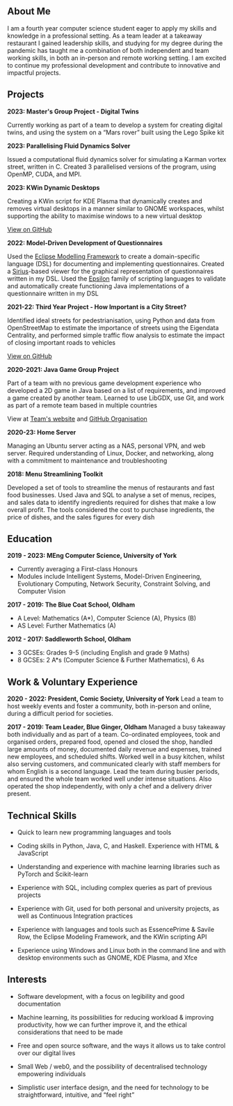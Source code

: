 ## About Me
I am a fourth year computer science student eager to apply my skills and knowledge in a professional setting. As a team leader at a takeaway restaurant I gained leadership skills, and studying for my degree during the pandemic has taught me a combination of both independent and team working skills, in both an in-person and remote working setting. I am excited to continue my professional development and contribute to innovative and impactful projects.


## Projects

**2023: Master's Group Project - Digital Twins**

Currently working as part of a team to develop a system for creating digital twins, and using the system on a “Mars rover” built using the Lego Spike kit

**2023: Parallelising Fluid Dynamics Solver**

Issued a computational fluid dynamics solver for simulating a Karman vortex street, written in C. Created 3 parallelised versions of the program, using OpenMP, CUDA, and MPI.

**2023: KWin Dynamic Desktops**

Creating a KWin script for KDE Plasma that dynamically creates and removes virtual desktops in a manner similar to GNOME workspaces, whilst supporting the ability to maximise windows to a new virtual desktop

[View on GitHub](https://github.com/hk2906/dynamic-desktops)

**2022: Model-Driven Development of Questionnaires**

Used the [Eclipse Modelling Framework](https://www.eclipse.org/modeling/emf/) to create a domain-specific language (DSL) for documenting and implementing questionnaires. Created a [Sirius](https://www.eclipse.org/sirius/overview.html)-based viewer for the graphical representation of questionnaires written in my DSL. Used the [Epsilon](https://www.eclipse.org/epsilon/) family of scripting languages to validate and automatically create functioning Java implementations of a questionnaire written in my DSL

**2021-22: Third Year Project - How Important is a City Street?**

Identified ideal streets for pedestrianisation, using Python and data from OpenStreetMap to estimate the importance of streets using the Eigendata Centrality, and performed simple traffic flow analysis to estimate the impact of closing important roads to vehicles

[View on GitHub](https://github.com/hk2906/Undergrad-Project)

**2020-2021: Java Game Group Project**

Part of a team with no previous game development experience who developed a 2D game in Java based on a list of requirements, and improved a game created by another team. Learned to use LibGDX, use Git, and work as part of a remote team based in multiple countries

View at [Team's website](https://team-zanetta.github.io/) and [GitHub Organisation](https://github.com/Team-Zanetta) 

**2020-23: Home Server**

Managing an Ubuntu server acting as a NAS, personal VPN, and web server. Required understanding of Linux, Docker, and networking, along with a commitment to maintenance and troubleshooting

**2018: Menu Streamlining Toolkit**

Developed a set of tools to streamline the menus of restaurants and fast food businesses. Used Java and SQL to analyse a set of menus, recipes, and sales data to identify ingredients required for dishes that make a low overall profit. The tools considered the cost to purchase ingredients, the price of dishes, and the sales figures for every dish


## Education

**2019 - 2023: MEng Computer Science, University of York**
- Currently averaging a First-class Honours
- Modules include Intelligent Systems, Model-Driven Engineering, Evolutionary Computing, Network Security, Constraint Solving, and Computer Vision

**2017 - 2019: The Blue Coat School, Oldham**
- A Level: Mathematics (A*), Computer Science (A), Physics (B)
- AS Level: Further Mathematics (A)

**2012 - 2017: Saddleworth School, Oldham**
- 3 GCSEs: Grades 9-5 (including English and grade 9 Maths)
- 8 GCSEs: 2 A*s (Computer Science & Further Mathematics), 6 As


## Work & Voluntary Experience

**2020 - 2022: President, Comic Society, University of York**
Lead a team to host weekly events and foster a community, both in-person and online, during a difficult period for societies.

**2017 - 2019: Team Leader, Blue Ginger, Oldham**
Managed a busy takeaway both individually and as part of a team. Co-ordinated employees, took and organised orders, prepared food, opened and closed the shop, handled large amounts of money, documented daily revenue and expenses, trained new employees, and scheduled shifts. Worked well in a busy kitchen, whilst also serving customers, and communicated clearly with staff members for whom English is a second language. Lead the team during busier periods, and ensured the whole team worked well under intense situations. Also operated the shop independently, with only a chef and a delivery driver present.


## Technical Skills

- Quick to learn new programming languages and tools

- Coding skills in Python, Java, C, and Haskell. Experience with HTML & JavaScript

- Understanding and experience with machine learning libraries such as PyTorch and Scikit-learn

- Experience with SQL, including complex queries as part of previous projects

- Experience with Git, used for both personal and university projects, as well as Continuous Integration practices

- Experience with languages and tools such as EssencePrime & Savile Row, the Eclipse Modeling Framework, and the KWin scripting API

- Experience using Windows and Linux both in the command line and with desktop environments such as GNOME, KDE Plasma, and Xfce


## Interests

- Software development, with a focus on legibility and good documentation

- Machine learning, its possibilities for reducing workload & improving productivity, how we can further improve it, and the ethical considerations that need to be made

- Free and open source software, and the ways it allows us to take control over our digital lives

- Small Web / web0, and the possibility of decentralised technology empowering individuals

- Simplistic user interface design, and the need for technology to be straightforward, intuitive, and “feel right”
